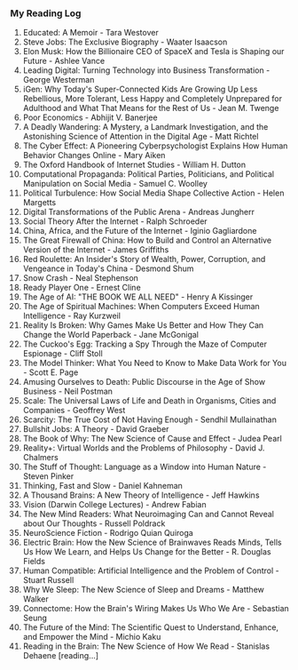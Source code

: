 ### My Reading Log

1. Educated: A Memoir - Tara Westover
2. Steve Jobs: The Exclusive Biography - Waater Isaacson
3. Elon Musk: How the Billionaire CEO of SpaceX and Tesla is Shaping our Future - Ashlee Vance
4. Leading Digital: Turning Technology into Business Transformation - George Westerman
5. iGen: Why Today's Super-Connected Kids Are Growing Up Less Rebellious, More Tolerant, Less Happy and Completely Unprepared for Adulthood and What That Means for the Rest of Us - Jean M. Twenge
6. Poor Economics - Abhijit V. Banerjee
7. A Deadly Wandering: A Mystery, a Landmark Investigation, and the Astonishing Science of Attention in the Digital Age - Matt Richtel
8. The Cyber Effect: A Pioneering Cyberpsychologist Explains How Human Behavior Changes Online - Mary Aiken
9. The Oxford Handbook of Internet Studies - William H. Dutton
10. Computational Propaganda: Political Parties, Politicians, and Political Manipulation on Social Media - Samuel C. Woolley
11. Political Turbulence: How Social Media Shape Collective Action - Helen Margetts
12. Digital Transformations of the Public Arena - Andreas Jungherr
13. Social Theory After the Internet - Ralph Schroeder
14. China, Africa, and the Future of the Internet - Iginio Gagliardone
15. The Great Firewall of China: How to Build and Control an Alternative Version of the Internet - James Griffiths
16. Red Roulette: An Insider's Story of Wealth, Power, Corruption, and Vengeance in Today's China - Desmond Shum
17. Snow Crash - Neal Stephenson
18. Ready Player One - Ernest Cline
19. The Age of AI: "THE BOOK WE ALL NEED" - Henry A Kissinger
20. The Age of Spiritual Machines: When Computers Exceed Human Intelligence - Ray Kurzweil
21. Reality Is Broken: Why Games Make Us Better and How They Can Change the World Paperback - Jane McGonigal
22. The Cuckoo's Egg: Tracking a Spy Through the Maze of Computer Espionage - Cliff Stoll
23. The Model Thinker: What You Need to Know to Make Data Work for You - Scott E. Page
24. Amusing Ourselves to Death: Public Discourse in the Age of Show Business - Neil Postman
25. Scale: The Universal Laws of Life and Death in Organisms, Cities and Companies - Geoffrey West
26. Scarcity: The True Cost of Not Having Enough - Sendhil Mullainathan
27. Bullshit Jobs: A Theory - David Graeber
28. The Book of Why: The New Science of Cause and Effect - Judea Pearl
29. Reality+: Virtual Worlds and the Problems of Philosophy - David J. Chalmers
30. The Stuff of Thought: Language as a Window into Human Nature - Steven Pinker
31. Thinking, Fast and Slow - Daniel Kahneman
32. A Thousand Brains: A New Theory of Intelligence - Jeff Hawkins
33. Vision (Darwin College Lectures) -  Andrew Fabian
34. The New Mind Readers: What Neuroimaging Can and Cannot Reveal about Our Thoughts - Russell Poldrack
35. NeuroScience Fiction - Rodrigo Quian Quiroga
36. Electric Brain: How the New Science of Brainwaves Reads Minds, Tells Us How We Learn, and Helps Us Change for the Better - R. Douglas Fields
37. Human Compatible: Artificial Intelligence and the Problem of Control - Stuart Russell
38. Why We Sleep: The New Science of Sleep and Dreams - Matthew Walker
39. Connectome: How the Brain's Wiring Makes Us Who We Are - Sebastian Seung
40. The Future of the Mind: The Scientific Quest to Understand, Enhance, and Empower the Mind - Michio Kaku
41. Reading in the Brain: The New Science of How We Read - Stanislas Dehaene [reading...]
